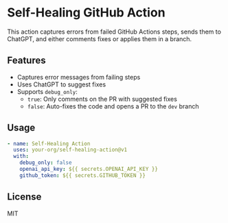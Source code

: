 # Self-Healing GitHub Action

This action captures errors from failed GitHub Actions steps, sends them to ChatGPT, and either comments fixes or applies them in a branch.

## Features
- Captures error messages from failing steps
- Uses ChatGPT to suggest fixes
- Supports `debug_only`: 
  - `true`: Only comments on the PR with suggested fixes
  - `false`: Auto-fixes the code and opens a PR to the `dev` branch

## Usage
```yaml
- name: Self-Healing Action
  uses: your-org/self-healing-action@v1
  with:
    debug_only: false
    openai_api_key: ${{ secrets.OPENAI_API_KEY }}
    github_token: ${{ secrets.GITHUB_TOKEN }}
```

## License
MIT

